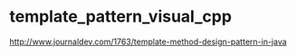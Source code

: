 template_pattern_visual_cpp
===========================
http://www.journaldev.com/1763/template-method-design-pattern-in-java
